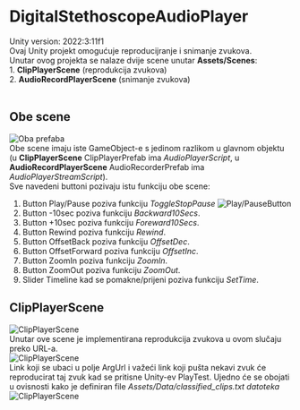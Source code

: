<h1>DigitalStethoscopeAudioPlayer</h1>
Unity version: 2022:3:11f1<br>
Ovaj Unity projekt omogućuje reproducijranje i snimanje zvukova.<br>
Unutar ovog projekta se nalaze dvije scene unutar <strong>Assets/Scenes</strong>:<br>
1. <strong>ClipPlayerScene</strong> (reprodukcija zvukova)<br>
2. <strong>AudioRecordPlayerScene</strong> (snimanje zvukova)<br>
<br>
<h2>Obe scene</h2>
<picture><img alt="Oba prefaba" src="https://media.githubusercontent.com/media/fesb-vita/digital-stethoscope-audio-player/main/ScreenshotsForGit/ClipPlayerScreenShot.JPG"></picture><br>
Obe scene imaju iste GameObject-e s jedinom razlikom u glavnom objektu (u <strong>ClipPlayerScene</strong> ClipPlayerPrefab ima <em>AudioPlayerScript</em>, u <strong>AudioRecordPlayerScene</strong> AudioRecorderPrefab ima <em>AudioPlayerStreamScript</em>).<br>
Sve navedeni buttoni pozivaju istu funkciju obe scene:<br>
<ol>
  <li>
Button Play/Pause poziva funkciju <em>ToggleStopPause</em>
<picture><img alt="Play/PauseButton" src="https://media.githubusercontent.com/media/fesb-vita/digital-stethoscope-audio-player/main/ScreenshotsForGit/Play_StopButtonComponent.JPG"></picture><br>
  </li>
  <li>
Button -10sec poziva funkciju <em>Backward10Secs</em>.
  </li>
  <li>
Button +10sec poziva funkciju <em>Foreward10Secs</em>.
  </li>
  <li>
Button Rewind poziva funkciju <em>Rewind</em>.
  </li>
  <li>
Button OffsetBack poziva funkciju <em>OffsetDec</em>.
  </li>
  <li>
Button OffsetForward poziva funkciju <em>OffsetInc</em>.
  </li>
  <li>
Button ZoomIn poziva funkciju <em>ZoomIn</em>.
  </li>
  <li>
Button ZoomOut poziva funkciju <em>ZoomOut</em>.
  </li>
  <li>
Slider Timeline kad se pomakne/prijeni poziva funkciju <em>SetTime</em>.
  </li>
</ol>
<h2>ClipPlayerScene</h2>
<picture><img alt="ClipPlayerScene" src="https://media.githubusercontent.com/media/fesb-vita/digital-stethoscope-audio-player/main/ScreenshotsForGit/ClipPlayerScene.JPG"></picture><br>
Unutar ove scene je implementirana reprodukcija zvukova u ovom slučaju preko URL-a.<br>
<picture><img alt="ClipPlayerScene" src="https://media.githubusercontent.com/media/fesb-vita/digital-stethoscope-audio-player/main/ScreenshotsForGit/ClipPlayerPrefabComponents.JPG"></picture><br>
Link koji se ubaci u polje ArgUrl i važeći link koji pušta nekavi zvuk će reproducirat taj zvuk kad se pritisne Unity-ev PlayTest. Ujedno će se obojati u ovisnosti kako je definiran file <em>Assets/Data/classified_clips.txt datoteka</em><br>
<picture><img alt="ClipPlayerScene" src="https://media.githubusercontent.com/media/fesb-vita/digital-stethoscope-audio-player/main/ScreenshotsForGit/ClipPlayerPlayingClip.JPG"></picture><br>

<br>
<br>
